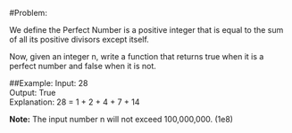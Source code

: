 #Problem:

We define the Perfect Number is a positive integer that is equal to the sum of all its positive divisors except itself.

Now, given an integer n, write a function that returns true when it is a perfect number and false when it is not.

##Example:
	Input: 28  
	Output: True  
	Explanation: 28 = 1 + 2 + 4 + 7 + 14  

**Note:**
 The input number n will not exceed 100,000,000. (1e8)

